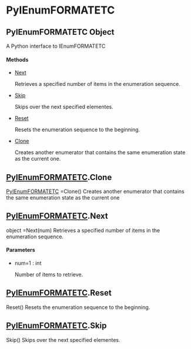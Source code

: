 # PyIEnumFORMATETC

## PyIEnumFORMATETC Object



A Python interface to IEnumFORMATETC

#### Methods


  - [Next](PyIEnumFORMATETC.md#pyienumformatetcnext)

    Retrieves a specified number of items in the enumeration sequence\.&nbsp;

  - [Skip](PyIEnumFORMATETC.md#pyienumformatetcskip)

    Skips over the next specified elementes\.&nbsp;

  - [Reset](PyIEnumFORMATETC.md#pyienumformatetcreset)

    Resets the enumeration sequence to the beginning\.&nbsp;

  - [Clone](PyIEnumFORMATETC.md#pyienumformatetcclone)

    Creates another enumerator that contains the same enumeration state as the current one\.&nbsp;

## [PyIEnumFORMATETC](#pyienumformatetc)\.Clone

[PyIEnumFORMATETC](#pyienumformatetc) =Clone\(\)
Creates another enumerator that contains the same enumeration state as the current one

## [PyIEnumFORMATETC](#pyienumformatetc)\.Next



object =Next\(num\)
Retrieves a specified number of items in the enumeration sequence\.

#### Parameters


  - num=1 : int

    Number of items to retrieve\.

## [PyIEnumFORMATETC](#pyienumformatetc)\.Reset

Reset\(\)
Resets the enumeration sequence to the beginning\.

## [PyIEnumFORMATETC](#pyienumformatetc)\.Skip

Skip\(\)
Skips over the next specified elementes\.